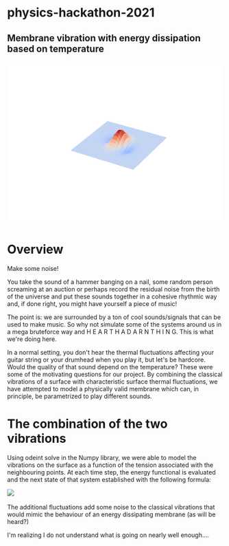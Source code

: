 # physics-hackathon-2021

## Membrane vibration with energy dissipation based on temperature

![magic](wizardry.gif)

# Overview

Make some noise! 

You take the sound of a hammer banging on a nail, some random person screaming at an auction or perhaps record the residual noise from the birth of the universe and put these sounds together in a cohesive rhythmic way and, if done right, you might have yourself a piece of music!

The point is: we are surrounded by a ton of cool sounds/signals that can be used to make music. So why not simulate some of the systems around us in a mega bruteforce way and     H E A R     T H A    D A R N    T H I N G. This is what we're doing here. 

In a normal setting, you don't hear the thermal fluctuations affecting your guitar string or your drumhead when you play it, but let's be hardcore. Would the quality of that sound depend on the temperature? These were some of the motivating questions for our project. By combining the classical vibrations of a surface with characteristic surface thermal fluctuations, we have attempted to model a physically valid membrane which can, in principle, be parametrized to play different sounds.

# The combination of the two vibrations 

Using odeint solve in the Numpy library, we were able to model the vibrations on the surface as a function of the tension associated with the neighbouring points. At each time step, the energy functional is evaluated and the next state of that system established with the following formula: 

<img src="https://render.githubusercontent.com/render/math?math=E_{\text{2D}}[h]=\sum_{i, j}(h_{i, j} - h_{i %2B 1, j})^2 %2B (h_{i, j} - h_{i, j %2B 1})^2">


The additional fluctuations add some noise to the classical vibrations that would mimic the behaviour of an energy dissipating membrane (as will be heard?)

I'm realizing I do not understand what is going on nearly well enough....

